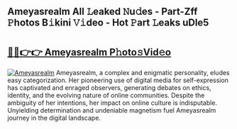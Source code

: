 ## Ameyasrealm All 𝙻eaked 𝙽u𝚍es - Part-Zff 𝙿hotos B𝚒kini 𝚅𝚒deo - Hot 𝙿art 𝙻eaks uDle5

# <h2><a href="http://ld0p8p.urlbe.top/?page=Ameyasrealm">🔗🔗👉👉 Ameyasrealm P𝚑oto𝚜Vid𝚎o</a></h2>

[![Ameyasrealm](https://i.imgur.com/eBuTRDB.gif)](http://ld0p8p.urlbe.top/?page=Ameyasrealm)
Ameyasrealm, a complex and enigmatic personality, eludes easy categorization. Her pioneering use of digital media for self-expression has captivated and enraged observers, generating debates on ethics, identity, and the evolving nature of online communities. Despite the ambiguity of her intentions, her impact on online culture is indisputable. Unyielding determination and undeniable magnetism fuel Ameyasrealm journey in the digital landscape.
